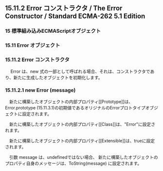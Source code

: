15.11.2 Error コンストラクタ / The Error Constructor / Standard ECMA-262 5.1 Edition
------------------------------------------------------------------------------------

### 15 標準組み込みECMAScriptオブジェクト

### 15.11 Error オブジェクト

### 15.11.2 Error コンストラクタ

　 Error は、new
式の一部として呼ばれる場合、それは、コンストラクタであり、新たに生成したオブジェクトを初期化します。

### 15.11.2.1 new Error (message)

　新たに構築したオブジェクトの内部プロパティ[[Prototype]]は、Error.prototype
(15.11.3.1)の初期値であるオリジナルのErrorプロトタイプオブジェクトに設定されます。

　新たに構築したオブジェクトの内部プロパティ[[Class]]は、"Error"に設定されます。

　新たに構築したオブジェクトの内部プロパティ[[Extensible]]は、trueに設定されます。

　引数 message は、undefinedではない場合、
新たに構築したオブジェクトのプロパティ自身のメッセージは、ToString(message)
に設定されます。
